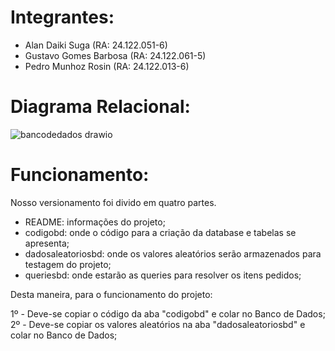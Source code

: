 # Integrantes:
- Alan Daiki Suga (RA: 24.122.051-6)
- Gustavo Gomes Barbosa (RA: 24.122.061-5)
- Pedro Munhoz Rosin (RA: 24.122.013-6)

# Diagrama Relacional:
![bancodedados drawio](https://github.com/pedromr10/BancoDados/assets/100044322/5a7aad66-6163-42f9-a7e3-31fb80ec1c2e)

# Funcionamento:
Nosso versionamento foi divido em quatro partes.
* README: informações do projeto;
* codigobd: onde o código para a criação da database e tabelas se apresenta;
* dadosaleatoriosbd: onde os valores aleatórios serão armazenados para testagem do projeto;
* queriesbd: onde estarão as queries para resolver os itens pedidos;

Desta maneira, para o funcionamento do projeto:

1º - Deve-se copiar o código da aba "codigobd" e colar no Banco de Dados;<br>
2º - Deve-se copiar os valores aleatórios na aba "dadosaleatoriosbd" e colar no Banco de Dados;
